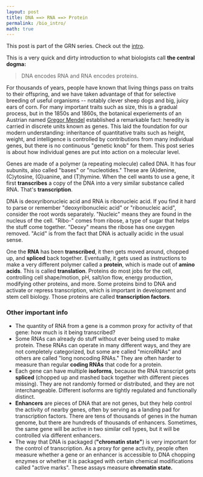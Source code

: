 ```yaml
---
layout: post
title: DNA ==> RNA ==> Protein
permalink: /bio_intro/
math: true
---
```


This post is part of the GRN series. Check out the [intro](https://ekernf01.github.io/GRN_intro).

This is a very quick and dirty introduction to what biologists call **the central dogma:**

> DNA encodes RNA and RNA encodes proteins.

For thousands of years, people have known that living things pass on traits to their offspring, and we have taken advantage of that for selective breeding of useful organisms -- notably clever sheep dogs and big, juicy ears of corn. For many important traits such as size, this is a gradual process, but in the 1850s and 1860s, the botanical experiements of an Austrian named [Gregor Mendel](https://en.wikipedia.org/wiki/Gregor_Mendel) established a remarkable fact: heredity is carried in discrete units known as genes. This laid the foundation for our modern understanding: inheritance of quantitative traits such as height, weight, and intelligence is controlled by contributions from many individual genes, but there is no continuous "genetic knob" for them. This post series is about how individual genes are put into action on a molecular level.

Genes are made of a polymer (a repeating molecule) called DNA. It has four subunits, also called "bases" or "nucleotides." These are (A)denine, (C)ytosine, (G)uanine, and (T)hymine. When the cell wants to use a gene, it first **transcribes** a copy of the DNA into a very similar substance called RNA. That's **transcription**. 

DNA is deoxyribonucleic acid and RNA is ribonucleic acid. If you find it hard to parse or remember "deoxyribonucleic acid" or "ribonucleic acid", consider the root words separately. "Nucleic" means they are found in the nucleus of the cell. "Ribo-" comes from ribose, a type of sugar that helps the stuff come together. "Deoxy" means the ribose has one oxygen removed. "Acid" is from the fact that DNA is actually acidic in the usual sense.

One the **RNA** has been **transcribed**, it then gets moved around, chopped up, and **spliced** back together. Eventually, it gets used as instructions to make a very different polymer called a **protein**, which is made out of **amino acids**. This is called **translation**. Proteins do most jobs for the cell, controlling cell shape/motion, pH, salt/ion flow, energy production, modifying other proteins, and more. Some proteins bind to DNA and activate or repress transcription, which is important in development and stem cell biology. Those proteins are called **transcription factors**. 

### Other important info

- The quantity of RNA from a gene is a common proxy for activity of that gene: how much is it being transcribed?
- Some RNAs can already do stuff without ever being used to make protein. These RNAs can operate in many different ways, and they are not completely categorized, but some are called "microRNAs" and others are called "long noncoding RNAs." They are often harder to measure than regular **coding RNAs** that code for a protein.
- Each gene can have multiple **isoforms**, because the RNA transcript gets **spliced** (chopped up and mashed back together with different pieces missing). They are not randomly formed or distributed, and they are not interchangeable. Different isoforms are tightly regulated and functionally distinct.
- **Enhancers** are pieces of DNA that are not genes, but they help control the activity of nearby genes, often by serving as a landing pad for transcription factors. There are tens of thousands of genes in the human genome, but there are hundreds of thousands of enhancers. Sometimes, the same gene will be active in two similar cell types, but it will be controlled via different enhancers.
- The way that DNA is packaged (**"chromatin state"**) is very important for the control of transcription. As a proxy for gene activity, people often measure whether a gene or an enhancer is accessible to DNA chopping enzymes or whether it is packaged with certain chemical modifications called "active marks". These assays measure **chromatin state.**